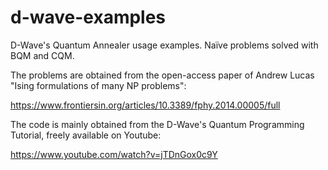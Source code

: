 # d-wave-examples

D-Wave's Quantum Annealer usage examples. Naïve problems solved with BQM and CQM.

The problems are obtained from the open-access paper of Andrew Lucas "Ising formulations of many NP problems":

https://www.frontiersin.org/articles/10.3389/fphy.2014.00005/full

The code is mainly obtained from the D-Wave's Quantum Programming Tutorial, freely available on Youtube:

https://www.youtube.com/watch?v=jTDnGox0c9Y
